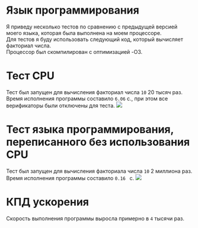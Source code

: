 # Язык программирования
Я приведу несколько тестов по сравнению с предыдущей версией моего языка, которая была выполнена на моем процессоре.  
Для тестов я буду использовать следующий код, который вычисляет факториал числа.  
Процессор был скомпилирован с оптимизацией -O3.  
# Тест CPU
Тест был запущен для вычисления факториал числа `10` 20 тысяч раз. Время исполнения программы составило `6.06` с., при этом все верификаторы были отключены для теста.
![](https://github.com/vihlancevk/MyProgrammingLanguage/blob/main/res/time.png/time.png)
# Тест языка программирования, переписанного без использования CPU
Тест был запущен для вычисления факториала числа `10` 2 миллиона раз. Время исполнения программы составило `0.16 ` с.
![](https://github.com/vihlancevk/MyProgrammingLanguage.2/blob/main/res/time.png/time.png)
# КПД ускорения
Скорость выполнения программы выросла примерно в `4` тысячи раз.
